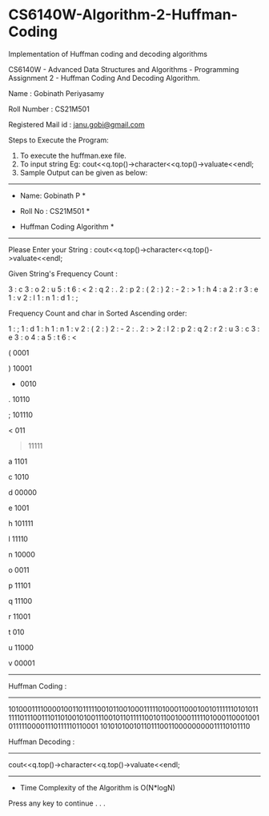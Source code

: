 # CS6140W-Algorithm-2-Huffman-Coding
Implementation of Huffman coding and decoding algorithms

CS6140W - Advanced Data Structures and Algorithms - Programming Assignment 2 - Huffman Coding And Decoding Algorithm.

Name : Gobinath Periyasamy

Roll Number : CS21M501

Registered Mail id : janu.gobi@gmail.com

Steps to Execute the Program:

1. To execute the huffman.exe file.
2. To input string
      Eg: cout<<q.top()->character<<q.top()->valuate<<endl;
3. Sample Output can be given as below:

*********************************************

* Name: Gobinath P                          *

* Roll No : CS21M501                        *

* Huffman Coding Algorithm                  *

*********************************************

Please Enter your String : cout<<q.top()->character<<q.top()->valuate<<endl;

Given String's Frequency Count :

3 : c   3 : o   2 : u   5 : t   6 : <   2 : q   2 : .   2 : p   2 : (   2 : )   2 : -   2 : >   1 : h   4 : a   2 : r   3 : e   1 : v   2 : l   1 : n   1 : d   1 : ;

Frequency Count and char in Sorted Ascending order:

1 : ;   1 : d   1 : h   1 : n   1 : v   2 : (   2 : )   2 : -   2 : .   2 : >   2 : l   2 : p   2 : q   2 : r   2 : u   3 : c   3 : e   3 : o   4 : a   5 : t   6 : <

( 0001

) 10001

- 0010

. 10110

; 101110

< 011

> 11111

a 1101

c 1010

d 00000

e 1001

h 101111

l 11110

n 10000

o 0011

p 11101

q 11100

r 11001

t 010

u 11000

v 00001



*******************************************************

Huffman Coding :

----------------



10100011110000100110111110010110010001111101000110001001011111101010111111011100111011010010100111001011011111001011001000111110100011000100101111100001110111110110001
10101010010110111001100000000011110101110



Huffman Decoding :

------------------



cout<<q.top()->character<<q.top()->valuate<<endl;



*******************************************************

* Time Complexity of the Algorithm is O(N*logN)

Press any key to continue . . .


